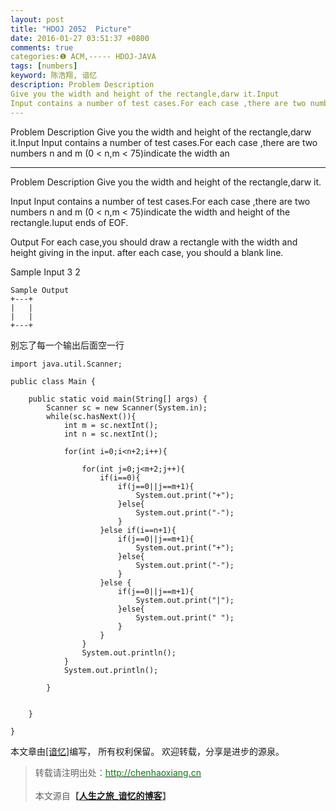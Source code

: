 ```yaml
---
layout: post
title: "HDOJ 2052  Picture"
date: 2016-01-27 03:51:37 +0800
comments: true
categories:❶ ACM,----- HDOJ-JAVA
tags: [numbers]
keyword: 陈浩翔, 谙忆
description: Problem Description 
Give you the width and height of the rectangle,darw it.Input 
Input contains a number of test cases.For each case ,there are two numbers n and m (0 < n,m < 75)indicate the width an 
---
```



Problem Description 
Give you the width and height of the rectangle,darw it.Input 
Input contains a number of test cases.For each case ,there are two numbers n and m (0 < n,m < 75)indicate the width an
<!-- more -->
----------

Problem Description
Give you the width and height of the rectangle,darw it.
 

Input
Input contains a number of test cases.For each case ,there are two numbers n and m (0 < n,m < 75)indicate the width and height of the rectangle.Iuput ends of EOF.
 

Output
For each case,you should draw a rectangle with the width and height giving in the input.
after each case, you should a blank line. 
 

Sample Input
3 2
 

```
Sample Output
+---+
|   |
|   |
+---+
```



别忘了每一个输出后面空一行

```
import java.util.Scanner;

public class Main {

	public static void main(String[] args) {
		Scanner sc = new Scanner(System.in);
		while(sc.hasNext()){
			int m = sc.nextInt();
			int n = sc.nextInt();
			
			for(int i=0;i<n+2;i++){
				
				for(int j=0;j<m+2;j++){
					if(i==0){
						if(j==0||j==m+1){
							System.out.print("+");
						}else{
							System.out.print("-");
						}
					}else if(i==n+1){
						if(j==0||j==m+1){
							System.out.print("+");
						}else{
							System.out.print("-");
						}
					}else {
						if(j==0||j==m+1){
							System.out.print("|");
						}else{
							System.out.print(" ");
						}
					}
				}
				System.out.println();
			}
			System.out.println();
			
		}
		
		
	}

}

```

本文章由<a href="http://chenhaoxiang.cn/">[谙忆]</a>编写， 所有权利保留。 
欢迎转载，分享是进步的源泉。
<blockquote cite='陈浩翔'>
<p background-color='#D3D3D3'>转载请注明出处：<a href='http://chenhaoxiang.cn'><font color="green">http://chenhaoxiang.cn</font></a><br><br>
本文源自<strong>【<a href='http://chenhaoxiang.cn' target='_blank'>人生之旅_谙忆的博客</a>】</strong></p>
</blockquote>
